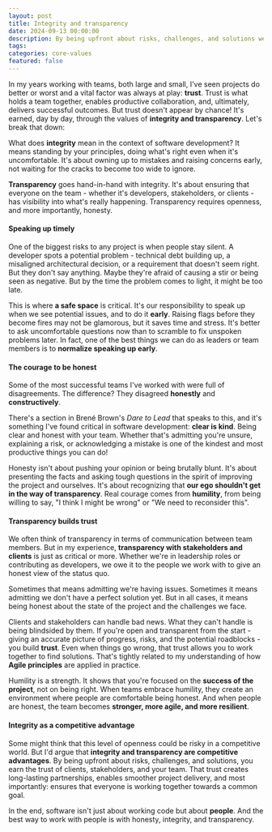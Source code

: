 ```yaml
---
layout: post
title: Integrity and transparency
date: 2024-09-13 00:00:00
description: By being upfront about risks, challenges, and solutions we earn the trust of clients, stakeholders, and team.
tags:
categories: core-values
featured: false
---
```


In my years working with teams, both large and small, I've seen projects do better or worst and a vital factor was always at play: **trust**. Trust is what holds a team together, enables productive collaboration, and, ultimately, delivers successful outcomes. But trust doesn't appear by chance! It's earned, day by day, through the values of **integrity and transparency**. Let's break that down: 

What does **integrity** mean in the context of software development? It means standing by your principles, doing what's right even when it's uncomfortable. It's about owning up to mistakes and raising concerns early, not waiting for the cracks to become too wide to ignore.

**Transparency** goes hand-in-hand with integrity. It's about ensuring that everyone on the team - whether it's developers, stakeholders, or clients - has visibility into what's really happening. Transparency requires openness, and more importantly, honesty.

#### Speaking up timely

One of the biggest risks to any project is when people stay silent. A developer spots a potential problem - technical debt building up, a misaligned architectural decision, or a requirement that doesn't seem right. But they don't say anything. Maybe they're afraid of causing a stir or being seen as negative. But by the time the problem comes to light, it might be too late.

This is where **a safe space** is critical. It's our responsibility to speak up when we see potential issues, and to do it **early**. Raising flags before they become fires may not be glamorous, but it saves time and stress. It's better to ask uncomfortable questions now than to scramble to fix unspoken problems later. In fact, one of the best things we can do as leaders or team members is to **normalize speaking up early**. 

#### The courage to be honest

Some of the most successful teams I've worked with were full of disagreements. The difference? They disagreed **honestly** and **constructively**.  

There's a section in Brené Brown's *Dare to Lead* that speaks to this, and it's something I've found critical in software development: **clear is kind**. Being clear and honest with your team. Whether that's admitting you're unsure, explaining a risk, or acknowledging a mistake is one of the kindest and most productive things you can do!

Honesty isn't about pushing your opinion or being brutally blunt. It's about presenting the facts and asking tough questions in the spirit of improving the project and ourselves. It's about recognizing that **our ego shouldn't get in the way of transparency**. Real courage comes from **humility**, from being willing to say, "I think I might be wrong" or "We need to reconsider this".

#### Transparency builds trust

We often think of transparency in terms of communication between team members. But in my experience, **transparency with stakeholders and clients** is just as critical or more. Whether we're in leadership roles or contributing as developers, we owe it to the people we work with to give an honest view of the status quo. 

Sometimes that means admitting we're having issues. Sometimes it means admitting we don't have a perfect solution yet. But in all cases, it means being honest about the state of the project and the challenges we face.

Clients and stakeholders can handle bad news. What they can't handle is being blindsided by them. If you're open and transparent from the start - giving an accurate picture of progress, risks, and the potential roadblocks - you build **trust**. Even when things go wrong, that trust allows you to work together to find solutions. That's tightly related to my understanding of how **Agile principles** are applied in practice.

Humility is a strength. It shows that you're focused on the **success of the project**, not on being right. When teams embrace humility, they create an environment where people are comfortable being honest. And when people are honest, the team becomes **stronger, more agile, and more resilient**.

#### Integrity as a competitive advantage

Some might think that this level of openness could be risky in a competitive world. But I'd argue that **integrity and transparency are competitive advantages**. By being upfront about risks, challenges, and solutions, you earn the trust of clients, stakeholders, and your team. That trust creates long-lasting partnerships, enables smoother project delivery, and most importantly: ensures that everyone is working together towards a common goal.

In the end, software isn't just about working code but about **people**. And the best way to work with people is with honesty, integrity, and transparency.
